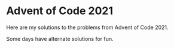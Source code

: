 # Advent of Code 2021

Here are my solutions to the problems from Advent of Code 2021.

Some days have alternate solutions for fun.